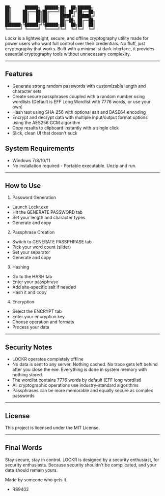 ```
██╗      ██████╗  ██████╗██╗  ██╗██████╗ 
██║     ██╔═══██╗██╔════╝██║ ██╔╝██╔══██╗
██║     ██║   ██║██║     █████╔╝ ██████╔╝
██║     ██║   ██║██║     ██╔═██╗ ██╔══██╗
███████╗╚██████╔╝╚██████╗██║  ██╗██║  ██║
╚══════╝ ╚═════╝  ╚═════╝╚═╝  ╚═╝╚═╝  ╚═╝
```                                      
Lockr is a lightweight, secure, and offline cryptography utility made for power users who want full control over their credentials. No fluff, just cryptography that works.
Built with a minimalist dark interface, it provides essential cryptography tools without unnecessary complexity.

---

## Features
- Generate strong random passwords with customizable length and character sets
- Create secure passphrases coupled with a random number using wordlists (Default is EFF Long Wordlist with 7776 words, or use your own)
- Hash text using SHA-256 with optional salt and BASE64 encoding
- Encrypt and decrypt data with multiple input/output format options using the AES256 GCM algorithm
- Copy results to clipboard instantly with a single click
- Slick, clean UI that doesn't suck

## System Requirements
- Windows 7/8/10/11
- No installation required - Portable executable. Unzip and run.

---

## How to Use

1. Password Generation
- Launch Lockr.exe
- Hit the GENERATE PASSWORD tab
- Set your length and character types
- Generate and copy

2. Passphrase Creation
- Switch to GENERATE PASSPHRASE tab
- Pick your word count (slider)
- Set your separator
- Generate and copy

3. Hashing
- Go to the HASH tab
- Enter your passphrase
- Add site-specific salt if needed
- Hash it and copy

4. Encryption
- Select the ENCRYPT tab
- Enter your encryption key
- Choose operation and formats
- Process your data

---

## Security Notes

- LOCKR operates completely offline
- No data is sent to any server. Nothing cached. No trace gets left behind after you close the exe. Everything is done in system memory with nothing stored.
- The wordlist contains 7776 words by default (EFF long wordlist)
- All cryptographic operations use industry-standard algorithms
- Passphrases can be more memorable and equally secure as complex passwords

---

## License
This project is licensed under the MIT License.  

---

## Final Words
Stay secure, stay in control. LOCKR is designed by a security enthusiast, for security enthusiasts.
Because security shouldn't be complicated, and your data should remain yours.

Made by someone who gets it.
- RS9402
